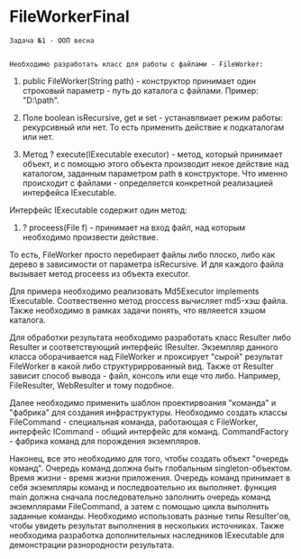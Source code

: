 # FileWorkerFinal

	Задача №1 - ООП весна


	Необходимо разработать класс для работы с файлами - FileWorker:

1. public FileWorker(String path) - конструктор принимает один строковый параметр - путь до каталога с файлами. Пример: "D:\path".

2. Поле boolean isRecursive, get и set - устанавлвиает режим работы: рекурсивный или нет. То есть применить действие к подкаталогам или нет.

3. Метод ? execute(IExecutable executor) - метод, который принимает объект, и с помощью этого объекта производит некое действие над каталогом, заданным параметром path в конструкторе. Что именно происходит с файлами - определяется конкретной реализацией интерфейса IExecutable.


Интерфейс IExecutable содержит один метод:

1. ? proceess(File f) - принимает на вход файл, над которым необходимо произвести действие. 

То есть, FileWorker просто перебирает файлы либо плоско, либо как дерево в зависимости от параметра isRecursive. И для каждого файла вызывает метод proceess из объекта executor.

Для примера необходимо реализовать Md5Executor implements IExecutable. Соотвественно метод proccess вычисляет md5-хэш файла. Также необходимо в рамках задачи понять, что являеется хэшом каталога. 


Для обработки результата необходимо разработать класс Resulter<T> либо Resulter и соответствующий интерфейс IResulter. Экземпляр данного класса оборачивается над FileWorker и проксирует "сырой" результат FileWorker в какой либо структуриррованный вид. Также от Resulter зависит способ вывода - файл, консоль или еще что либо. Например, FileResulter, WebResulter и тому подобное.

Далее необходимо применить шаблон проектирвоания "команда" и "фабрика" для создания инфраструктуры. Необходимо создать классы FileCommand - специальная команда, работающая с FileWorker, интерфейс ICommand - общий интерфейс для команд. CommandFactory - фабрика команд для порождения экземпляров.

Наконец, все это необходимо для того, чтобы создать объект "очередь команд". Очередь команд должна быть глобальным singleton-объектом. Время жизни - время жизни приложения. Очередь команд принимает в себя экземпляры команд и последвоательно их выполняет. функция main должна сначала последовательно заполнить очередь команд экземплярами FileCommand, а затем с помощью цикла выполнить заданные команды. Необходимо использовать разные типы Resulter'ов, чтобы увидеть результат выполнения в нескольких источниках. Также необходима разработка дополнительных наследников IExecutable для демонстрации разнородности результата.
